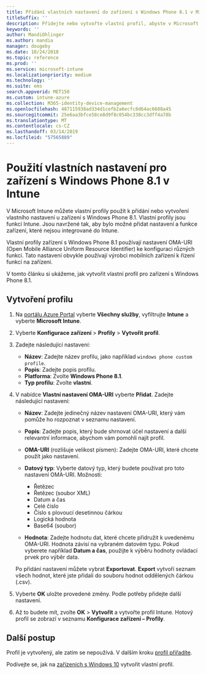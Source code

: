 ```yaml
---
title: Přidání vlastních nastavení do zařízení s Windows Phone 8.1 v Microsoft Intune – Azure | Microsoft Docs
titleSuffix: ''
description: Přidejte nebo vytvořte vlastní profil, abyste v Microsoft Intune mohli u zařízení s Windows Phone 8.1 používat nastavení OMA-URI.
keywords: ''
author: MandiOhlinger
ms.author: mandia
manager: dougeby
ms.date: 10/24/2018
ms.topic: reference
ms.prod: ''
ms.service: microsoft-intune
ms.localizationpriority: medium
ms.technology: ''
ms.suite: ems
search.appverid: MET150
ms.custom: intune-azure
ms.collection: M365-identity-device-management
ms.openlocfilehash: 487115938ad334d1cefb2a6ecfc8d64ac6688a45
ms.sourcegitcommit: 25e6aa3bfce58ce8d9f8c054bc338cc3dff4a78b
ms.translationtype: MT
ms.contentlocale: cs-CZ
ms.lasthandoff: 03/14/2019
ms.locfileid: "57565889"
---
```

# <a name="use-custom-settings-for-windows-phone-81-devices-in-intune"></a>Použití vlastních nastavení pro zařízení s Windows Phone 8.1 v Intune

V Microsoft Intune můžete vlastní profily použít k přidání nebo vytvoření vlastního nastavení u zařízení s Windows Phone 8.1. Vlastní profily jsou funkcí Intune. Jsou navržené tak, aby bylo možné přidat nastavení a funkce zařízení, které nejsou integrované do Intune.

Vlastní profily zařízení s Windows Phone 8.1 používají nastavení OMA-URI (Open Mobile Alliance Uniform Resource Identifier) ke konfiguraci různých funkcí. Tato nastavení obvykle používají výrobci mobilních zařízení k řízení funkcí na zařízení.

V tomto článku si ukážeme, jak vytvořit vlastní profil pro zařízení s Windows Phone 8.1. 

## <a name="create-the-profile"></a>Vytvoření profilu

1. Na [portálu Azure Portal](https://portal.azure.com) vyberte **Všechny služby**, vyfiltrujte **Intune** a vyberte **Microsoft Intune**.
2. Vyberte **Konfigurace zařízení** > **Profily** > **Vytvořit profil**.
3. Zadejte následující nastavení:

    - **Název**: Zadejte název profilu, jako například `windows phone custom profile`.
    - **Popis**: Zadejte popis profilu.
    - **Platforma**: Zvolte **Windows Phone 8.1**.
    - **Typ profilu**: Zvolte **vlastní**.

4. V nabídce **Vlastní nastavení OMA-URI** vyberte **Přidat**. Zadejte následující nastavení:

    - **Název**: Zadejte jedinečný název nastavení OMA-URI, který vám pomůže ho rozpoznat v seznamu nastavení.
    - **Popis**: Zadejte popis, který bude shrnovat účel nastavení a další relevantní informace, abychom vám pomohli najít profil.
    - **OMA-URI** (rozlišuje velikost písmen): Zadejte OMA-URI, které chcete použít jako nastavení.
    - **Datový typ**: Vyberte datový typ, který budete používat pro toto nastavení OMA-URI. Možnosti:

        - Řetězec
        - Řetězec (soubor XML)
        - Datum a čas
        - Celé číslo
        - Číslo s plovoucí desetinnou čárkou
        - Logická hodnota
        - Base64 (soubor)

    - **Hodnota**: Zadejte hodnotu dat, které chcete přidružit k uvedenému OMA-URI. Hodnota závisí na vybraném datovém typu. Pokud vyberete například **Datum a čas**, použijte k výběru hodnoty ovládací prvek pro výběr data.

    Po přidání nastavení můžete vybrat **Exportovat**. **Export** vytvoří seznam všech hodnot, které jste přidali do souboru hodnot oddělených čárkou (.csv).

5. Vyberte **OK** uložte provedené změny. Podle potřeby přidejte další nastavení.
6. Až to budete mít, zvolte **OK** > **Vytvořit** a vytvořte profil Intune. Hotový profil se zobrazí v seznamu **Konfigurace zařízení – Profily**.

## <a name="next-steps"></a>Další postup

Profil je vytvořený, ale zatím se nepoužívá. V dalším kroku [profil přiřadíte](device-profile-assign.md).

Podívejte se, jak na [zařízeních s Windows 10](custom-settings-windows-10.md) vytvořit vlastní profil.
